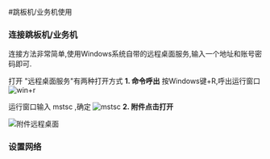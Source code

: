#跳板机/业务机使用

### 连接跳板机/业务机
连接方法非常简单,使用Windows系统自带的远程桌面服务,输入一个地址和账号密码即可.

打开
"远程桌面服务"有两种打开方式
**1. 命令呼出**
   按Windows键+R,呼出运行窗口
   ![win+r](http://lemai.oss-cn-shenzhen.aliyuncs.com/gitbook_netlogin/win%2Br.jpg)
   
   运行窗口输入 mstsc ,确定
   ![mstsc](http://lemai.oss-cn-shenzhen.aliyuncs.com/gitbook_netlogin/mstsc.jpg)
**2. 附件点击打开**

   ![附件远程桌面](http://lemai.oss-cn-shenzhen.aliyuncs.com/gitbook_netlogin/%E9%99%84%E4%BB%B6mstsc.png)
   
### 设置网络